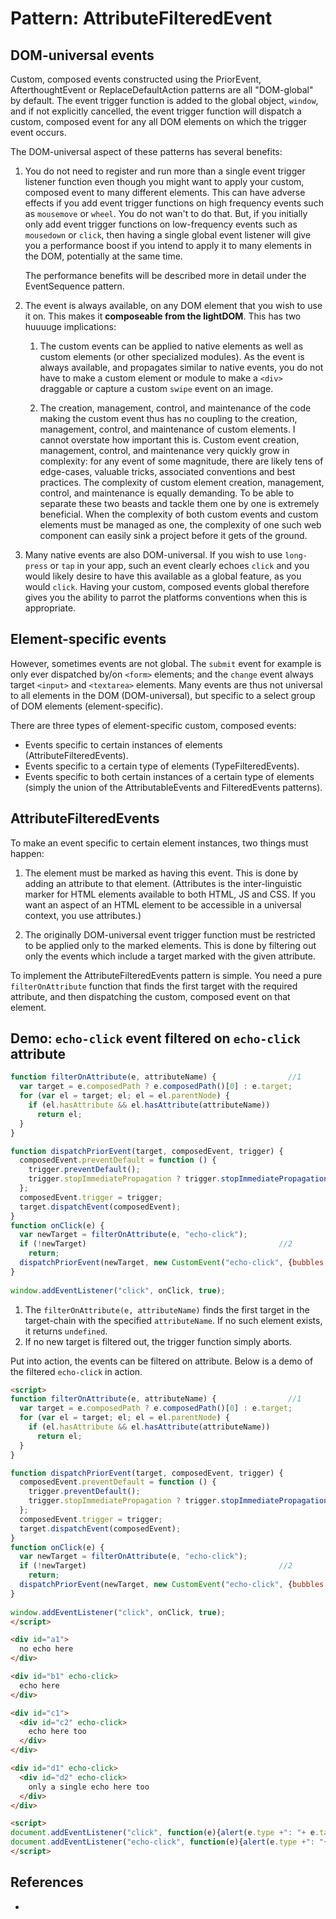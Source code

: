 # Pattern: AttributeFilteredEvent

## DOM-universal events

Custom, composed events constructed using the PriorEvent, AfterthoughtEvent or ReplaceDefaultAction 
patterns are all "DOM-global" by default. The event trigger function is added to the global object, `window`,
and if not explicitly cancelled, the event trigger function will dispatch a custom, composed event for
any all DOM elements on which the trigger event occurs.

The DOM-universal aspect of these patterns has several benefits:

1. You do not need to register and run more than a single event trigger listener function 
   even though you might want to apply your custom, composed event to many different elements.
   This can have adverse effects if you add event trigger functions on high frequency events 
   such as `mousemove` or `wheel`. You do not wan't to do that. But, if you initially only add event 
   trigger functions on low-frequency events such as `mousedown` or `click`, then 
   having a single global event listener will give you a performance boost if you intend to apply it to
   many elements in the DOM, potentially at the same time.
                                                                                   
   The performance benefits will be described more in detail under the EventSequence pattern.
   
2. The event is always available, on any DOM element that you wish to use it on.
   This makes it **composeable from the lightDOM**. This has two huuuuge implications:
   
   1. The custom events can be applied to native elements as well as custom elements 
      (or other specialized modules). As the event is always available, and propagates similar to 
      native events, you do not have to make a custom element or module to make a `<div>` draggable
      or capture a custom `swipe` event on an image.
      
   2. The creation, management, control, and maintenance of the code making the custom event
      thus has no coupling to the creation, management, control, and maintenance of custom elements.
      I cannot overstate how important this is. Custom event creation, management, control, and maintenance
      very quickly grow in complexity: for any event of some magnitude, there are likely tens of edge-cases,
      valuable tricks, associated conventions and best practices. The complexity of custom element 
      creation, management, control, and maintenance is equally demanding. To be able to separate these
      two beasts and tackle them one by one is extremely beneficial. When the complexity of both custom 
      events and custom elements must be managed as one, the complexity of one such web component can 
      easily sink a project before it gets of the ground.

3. Many native events are also DOM-universal. If you wish to use `long-press` or `tap` in your app,
   such an event clearly echoes `click` and you would likely desire to have this available as a global
   feature, as you would `click`. Having your custom, composed events global therefore gives you the ability 
   to parrot the platforms conventions when this is appropriate.

## Element-specific events

However, sometimes events are not global. The `submit` event for example is only ever dispatched by/on 
`<form>` elements; and the `change` event always target `<input>` and `<textarea>` elements.
Many events are thus not universal to all elements in the DOM (DOM-universal), but specific to a select
group of DOM elements (element-specific).

There are three types of element-specific custom, composed events:
 * Events specific to certain instances of elements (AttributeFilteredEvents).
 * Events specific to a certain type of elements (TypeFilteredEvents).
 * Events specific to both certain instances of a certain type of elements (simply the union of the 
 AttributableEvents and FilteredEvents patterns).
 
## AttributeFilteredEvents

To make an event specific to certain element instances, two things must happen:

1. The element must be marked as having this event. This is done by adding an attribute to that element.
   (Attributes is the inter-linguistic marker for HTML elements available to both HTML, JS and CSS.
   If you want an aspect of an HTML element to be accessible in a universal context, you use attributes.)

2. The originally DOM-universal event trigger function must be restricted to be applied only to the 
   marked elements.
   This is done by filtering out only the events which include a target marked with the given attribute. 

To implement the AttributeFilteredEvents pattern is simple. You need a pure `filterOnAttribute` function 
that finds the first target with the required attribute, and then dispatching the custom, composed event
on that element.

## Demo: `echo-click` event filtered on `echo-click` attribute
   
```javascript
function filterOnAttribute(e, attributeName) {                //1
  var target = e.composedPath ? e.composedPath()[0] : e.target;
  for (var el = target; el; el = el.parentNode) {
    if (el.hasAttribute && el.hasAttribute(attributeName))
      return el;
  }
}

function dispatchPriorEvent(target, composedEvent, trigger) {   
  composedEvent.preventDefault = function () {                  
    trigger.preventDefault();
    trigger.stopImmediatePropagation ? trigger.stopImmediatePropagation() : trigger.stopPropagation();
  };
  composedEvent.trigger = trigger;                              
  target.dispatchEvent(composedEvent);                   
}
function onClick(e) {
  var newTarget = filterOnAttribute(e, "echo-click");
  if (!newTarget)                                           //2
    return;
  dispatchPriorEvent(newTarget, new CustomEvent("echo-click", {bubbles: true, composed: true}), e);
}
  
window.addEventListener("click", onClick, true);
```

1. The `filterOnAttribute(e, attributeName)` finds the first target in the target-chain with the
   specified `attributeName`. If no such element exists, it returns `undefined`.
2. If no new target is filtered out, the trigger function simply aborts.

Put into action, the events can be filtered on attribute. Below is a demo of the filtered `echo-click`
in action.

```html
<script>
function filterOnAttribute(e, attributeName) {                //1
  var target = e.composedPath ? e.composedPath()[0] : e.target;
  for (var el = target; el; el = el.parentNode) {
    if (el.hasAttribute && el.hasAttribute(attributeName))
      return el;
  }
}

function dispatchPriorEvent(target, composedEvent, trigger) {   
  composedEvent.preventDefault = function () {                  
    trigger.preventDefault();
    trigger.stopImmediatePropagation ? trigger.stopImmediatePropagation() : trigger.stopPropagation();
  };
  composedEvent.trigger = trigger;                              
  target.dispatchEvent(composedEvent);                   
}
function onClick(e) {
  var newTarget = filterOnAttribute(e, "echo-click");
  if (!newTarget)                                           //2
    return;
  dispatchPriorEvent(newTarget, new CustomEvent("echo-click", {bubbles: true, composed: true}), e);
}
  
window.addEventListener("click", onClick, true);
</script>

<div id="a1">
  no echo here
</div>

<div id="b1" echo-click>
  echo here
</div>

<div id="c1">
  <div id="c2" echo-click>
    echo here too
  </div>
</div>

<div id="d1" echo-click>
  <div id="d2" echo-click>
    only a single echo here too
  </div>
</div>

<script>
document.addEventListener("click", function(e){alert(e.type +": "+ e.target.id);});
document.addEventListener("echo-click", function(e){alert(e.type +": "+ e.target.id);});
</script>
```

## References

 * 
                                                                            